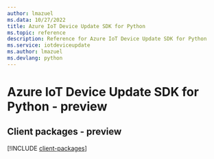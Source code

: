 ```yaml
---
author: lmazuel
ms.data: 10/27/2022
title: Azure IoT Device Update SDK for Python
ms.topic: reference
description: Reference for Azure IoT Device Update SDK for Python
ms.service: iotdeviceupdate
ms.author: lmazuel
ms.devlang: python
---
```

# Azure IoT Device Update SDK for Python - preview

## Client packages - preview
[!INCLUDE [client-packages](iot-device-update-client-index.md)]